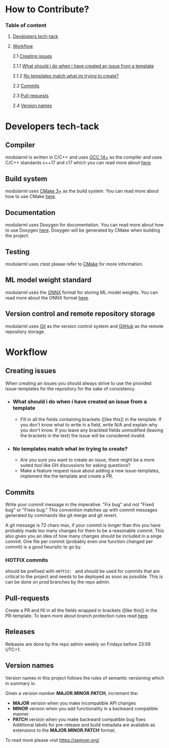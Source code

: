 # How to Contribute?

### Table of content

1. [Developers tech-tack](#developers-tech-tack)

2. [Workflow](#workflow)

    2.1 [Creating issues](#creating-issues)

      2.1.1 [What should i do when i have created an issue from a template](#what-should-i-do-when-i-have-created-an-issue-from-a-template)

      2.1.2 [No templates match what im trying to create?](#no-templates-match-what-im-trying-to-create)

    2.2 [Commits](#commits)

    2.3 [Pull-requests](#pull-requests)

    2.4 [Version names](#version-names)

# Developers tech-tack

## Compiler
modularml is written in C/C++ and uses [GCC 14+](https://gcc.gnu.org/gcc-14/) as the compiler and uses C/C++ standards c++17 and c17 which you can read more about [here](https://gcc.gnu.org/onlinedocs/gcc/Standards.html).

## Build system
modularml uses [CMake 3+](https://cmake.org/cmake/help/v3.31/) as the build system. You can read more about how to use CMake [here](https://cmake.org/cmake/help/v3.31/guide/tutorial/index.html).

## Documentation
modularml uses Doxygen for documentation. You can read more about how to use Doxygen [here](https://www.doxygen.nl/manual/index.html). Doxygen will be generated by CMake when building the project.

## Testing
modularml uses ctest please refer to [CMake](#build-system) for more information.

## ML model weight standard
modularml uses the [ONNX](https://onnx.ai/) format for storing ML model weights. You can read more about the ONNX format [here](https://onnx.ai/onnx/intro/).

## Version control and remote repository storage
modularml uses [Git](https://git-scm.com/) as the version control system and [GitHub](https://docs.github.com/en) as the remote repository storage.

# Workflow

## Creating issues
When creating an issues you should always strive to use the
provided issue-templates for the repository for the sake of consistency.
* ### What should i do when i have created an issue from a template
  * Fill in all the fields containing brackets ([like this]) in the template. If 
    you don't know what to write in a field, write N/A and explain why you don't know.
    If you leave any brackted fields unmodified (leaving the brackets in the text) the
    issue will be considered invalid.
* ### No templates match what im trying to create?
  * Are you sure you want to create an issue, there
    might be a more suited tool like GH discussions for asking questions?
  * Make a feature request issue about adding a new issue-templates, implement the
    the template and create a PR.

## Commits
Write your commit message in the imperative: "Fix bug" and not "Fixed
bug" or "Fixes bug." This convention matches up with commit messages
generated by commands like git merge and git revert.

A git message is 72 chars max, if your commit is longer than this you have probably
made too many changes for them to be a reasonable commit. This also gives you an idea
of how many changes should be included in a singe commit. One file per commit (probably even
one function changed per commit) is a good heuristic to go by.

### HOTFIX commits
should be prefixed with `HOTFIX: ` and should be used for commits that are
critical to the project and needs to be deployed as soon as possible. This is can be done on prod branches by the repo admin.

## Pull-requests
Create a PR and fill in all the fields wrapped in brackets ([like this]) in the PR-template. To learn more about branch protection rules read [here](https://github.com/willayy/modularml/settings/rules/3452750).

## Releases
Releases are done by the repo admin weekly on Fridays before 23:59 UTC+1.

## Version names
Version names in this project follows the rules of semantic versioning which in summary is:

Given a version number **MAJOR.MINOR.PATCH**, increment the:
* **MAJOR** version when you make incompatible API changes
* **MINOR** version when you add functionality in a backward compatible manner
* **PATCH** version when you make backward compatible bug fixes
Additional labels for pre-release and build metadata are available as extensions to the **MAJOR.MINOR.PATCH** format.

To read more please visit https://semver.org/
